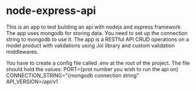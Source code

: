 # node-express-api
This is an app to test building an api with nodejs and express framework
The app uses mongodb for storing data. You need to set up the connection string to mongodb to use it.
The app is a RESTful API CRUD operations on a model product with validations using Joi library and custom validation middlewares.

You have to create a config file called .env at the root of the project. The file should hold the values:
PORT={prot number you wish to run the api on}
CONNECTION_STRING="{mongodb connection string"
API_VERSION=/api/v1
